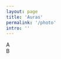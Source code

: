 ```yaml
---
layout: page
title: 'Auras'
permalink: '/photo'
intro: ''
---
```

<div id="p5-canvas" class="photo-preview-container"></div>

<div class="questions-container invisible">
  <div class="question-option">A</div>
  <div class="question-option">B</div>
</div>

<script src="https://cdnjs.cloudflare.com/ajax/libs/p5.js/0.6.0/p5.js"></script>
<script src="{{ site.baseurl }}/js/photo.js"></script>
